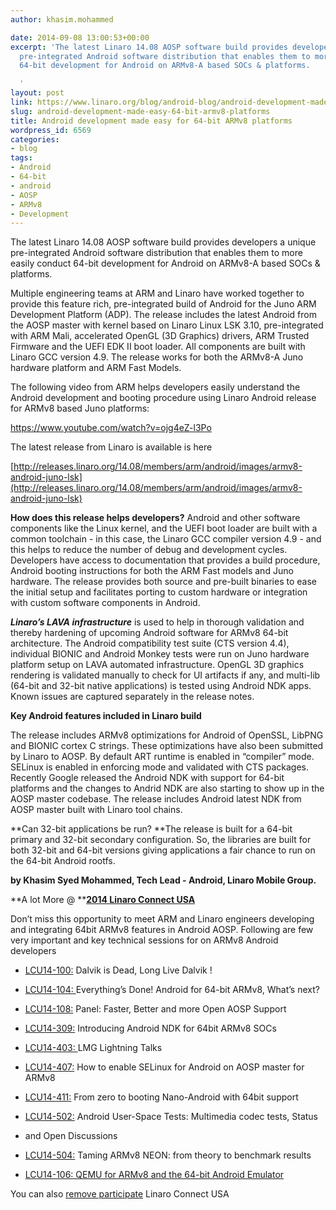 ```yaml
---
author: khasim.mohammed

date: 2014-09-08 13:00:53+00:00
excerpt: 'The latest Linaro 14.08 AOSP software build provides developers a unique
  pre-integrated Android software distribution that enables them to more easily conduct
  64-bit development for Android on ARMv8-A based SOCs & platforms.

  '
layout: post
link: https://www.linaro.org/blog/android-blog/android-development-made-easy-64-bit-armv8-platforms/
slug: android-development-made-easy-64-bit-armv8-platforms
title: Android development made easy for 64-bit ARMv8 platforms
wordpress_id: 6569
categories:
- blog
tags:
- Android
- 64-bit
- android
- AOSP
- ARMv8
- Development
---
```


The latest Linaro 14.08 AOSP software build provides developers a unique pre-integrated Android software distribution that enables them to more easily conduct 64-bit development for Android on ARMv8-A based SOCs & platforms.

Multiple engineering teams at ARM and Linaro have worked together to provide this feature rich, pre-integrated build of Android for the Juno ARM Development Platform (ADP). The release includes the latest Android from the AOSP master with kernel based on Linaro Linux LSK 3.10, pre-integrated with ARM Mali, accelerated OpenGL (3D Graphics) drivers, ARM Trusted Firmware and the UEFI EDK II boot loader. All components are built with Linaro GCC version 4.9. The release works for both the ARMv8-A Juno hardware platform and ARM Fast Models.

The following video from ARM helps developers easily understand the Android development and booting procedure using Linaro Android release for ARMv8 based Juno platforms:

https://www.youtube.com/watch?v=ojg4eZ-l3Po

The latest release from Linaro is available is here

[http://releases.linaro.org/14.08/members/arm/android/images/armv8-android-juno-lsk](http://releases.linaro.org/14.08/members/arm/android/images/armv8-android-juno-lsk)

**How does this release helps developers?** Android and other software components like the Linux kernel, and the UEFI boot loader are built with a common toolchain - in this case, the Linaro GCC compiler version 4.9 - and this helps to reduce the number of debug and development cycles. Developers have access to documentation that provides a build procedure, Android booting instructions for both the ARM Fast models and Juno hardware. The release provides both source and pre-built binaries to ease the initial setup and facilitates porting to custom hardware or integration with custom software components in Android.

**_Linaro’s LAVA infrastructure_** is used to help in thorough validation and thereby hardening of upcoming Android software for ARMv8 64-bit architecture. The Android compatibility test suite (CTS version 4.4), individual BIONIC and Android Monkey tests were run on Juno hardware platform setup on LAVA automated infrastructure. OpenGL 3D graphics rendering is validated manually to check for UI artifacts if any, and multi-lib (64-bit and 32-bit native applications) is tested using Android NDK apps. Known issues are captured separately in the release notes.

**Key Android features included in Linaro build**

The release includes ARMv8 optimizations for Android of OpenSSL, LibPNG and BIONIC cortex C strings. These optimizations have also been submitted by Linaro to AOSP. By default ART runtime is enabled in “compiler” mode. SELinux is enabled in enforcing mode and validated with CTS packages. Recently Google released the Android NDK with support for 64-bit platforms and the changes to Andrid NDK are also starting to show up in the AOSP master codebase. The release includes Android latest NDK from AOSP master built with Linaro tool chains.

**Can 32-bit applications be run? **The release is built for a 64-bit primary and 32-bit secondary configuration. So, the libraries are built for both 32-bit and 64-bit versions giving applications a fair chance to run on the 64-bit Android rootfs.

**by Khasim Syed Mohammed, Tech Lead - Android, Linaro Mobile Group.**



**A lot More @ ****[2014 Linaro Connect USA](http://www.linaro.org/connect/lcu/lcu14/)**

Don’t miss this opportunity to meet ARM and Linaro engineers developing and integrating 64bit ARMv8 features in Android AOSP. Following are few very important and key technical sessions for on ARMv8 Android developers




  * [LCU14-100:](https://lcu14.zerista.com/event/member/137702) Dalvik is Dead, Long Live Dalvik !


  * [LCU14-104: ](https://lcu14.zerista.com/event/member/137707)Everything’s Done! Android for 64-bit ARMv8, What’s next?


  * [LCU14-108:](https://lcu14.zerista.com/event/member/137711) Panel: Faster, Better and more Open AOSP Support


  * [LCU14-309:](https://lcu14.zerista.com/event/member/137756) Introducing Android NDK for 64bit ARMv8 SOCs


  * [LCU14-403: ](https://lcu14.zerista.com/event/member/137770)LMG Lightning Talks


  * [LCU14-407:](https://lcu14.zerista.com/event/member/137775) How to enable SELinux for Android on AOSP master for ARMv8


  * [LCU14-411:](http://lcu14.zerista.com/event/member/137779) From zero to booting Nano-Android with 64bit support


  * [LCU14-502:](https://lcu14.zerista.com/event/member/137789) Android User-Space Tests: Multimedia codec tests, Status


  * and Open Discussions


  * [LCU14-504:](https://lcu14.zerista.com/event/member/137791) Taming ARMv8 NEON: from theory to benchmark results


  * [LCU14-106: QEMU for ARMv8 and the 64-bit Android Emulator](https://lcu14.zerista.com/event/member/137709)


You can also [remove participate](http://www.linaro.org/connect/lcu/lcu14/remote/) Linaro Connect USA
